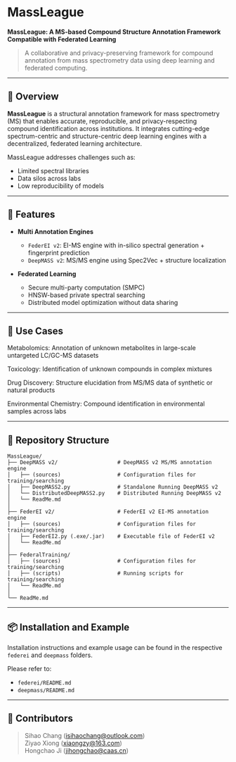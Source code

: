 # MassLeague

**MassLeague: A MS-based Compound Structure Annotation Framework Compatible with Federated Learning**

> A collaborative and privacy-preserving framework for compound annotation from mass spectrometry data using deep learning and federated computing.

---

## 🧬 Overview

**MassLeague** is a structural annotation framework for mass spectrometry (MS) that enables accurate, reproducible, and privacy-respecting compound identification across institutions. It integrates cutting-edge spectrum-centric and structure-centric deep learning engines with a decentralized, federated learning architecture.

MassLeague addresses challenges such as:
- Limited spectral libraries  
- Data silos across labs  
- Low reproducibility of models  

---


## 🚀 Features

- **Multi Annotation Engines**
  - `FederEI v2`: EI-MS engine with in-silico spectral generation + fingerprint prediction
  - `DeepMASS v2`: MS/MS engine using Spec2Vec + structure localization

- **Federated Learning**
  - Secure multi-party computation (SMPC)
  - HNSW-based private spectral searching
  - Distributed model optimization without data sharing

---

## 🧪 Use Cases
Metabolomics: Annotation of unknown metabolites in large-scale untargeted LC/GC-MS datasets

Toxicology: Identification of unknown compounds in complex mixtures

Drug Discovery: Structure elucidation from MS/MS data of synthetic or natural products

Environmental Chemistry: Compound identification in environmental samples across labs

---

## 📂 Repository Structure

    MassLeague/
    ├── DeepMASS v2/                   # DeepMASS v2 MS/MS annotation engine
    │   ├── (sources)                  # Configuration files for training/searching
    │   ├── DeepMASS2.py               # Standalone Running DeepMASS v2
    │   └── DistributedDeepMASS2.py    # Distributed Running DeepMASS v2
    │   └── ReadMe.md 
    │
    ├── FederEI v2/                    # FederEI v2 EI-MS annotation engine
    │   ├── (sources)                  # Configuration files for training/searching
    │   ├── FederEI2.py (.exe/.jar)    # Executable file of FederEI v2
    │   └── ReadMe.md
    │
    ├── FederalTraining/
    │   ├── (sources)                  # Configuration files for training/searching
    │   ├── (scripts)                  # Running scripts for training/searching
    │   └── ReadMe.md
    │
    └── ReadMe.md
    
---

## 📦 Installation and Example

Installation instructions and example usage can be found in the respective `federei` and `deepmass` folders.

Please refer to:  
- `federei/README.md`  
- `deepmass/README.md`

---

## 👥 Contributors

  > Sihao Chang (isihaochang@outlook.com)    
  > Ziyao Xiong (xiaongzy@163.com)      
  > Hongchao Ji (jihongchao@caas.cn)
